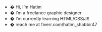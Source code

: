 - � Hi, I’m Hatim
- � I’m a freelance graphic designer
- � I’m currently learning HTML/CSS/JS
- � reach me at fiverr.com/hatim_shabbir47
